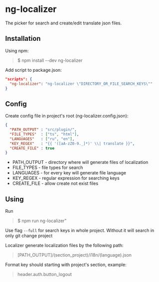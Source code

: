 # ng-localizer

The picker for search and create/edit translate json files. 

## Installation
Using npm:
> $ npm install --dev ng-localizer

Add script to package.json:
```json
"scripts": {
  "ng-localizer": "ng-localizer \"DIRECTORY_OR_FILE_SEARCH_KEYS\""
}
```

## Config
Create config file in project's root (ng-localizer.config.json):
```json
{
  "PATH_OUTPUT" : "src/plugin/",
  "FILE_TYPES"  : ["ts", "html"],
  "LANGUAGES"   : ["ru", "en"],
  "KEY_REGEX"   : "{{ '([aA-zZ0-9._]*)' \\| translate }}",
  "CREATE_FILE" : true
}
```
* PATH_OUTPUT - directory where will generate files of localization
* FILE_TYPES - file types for search
* LANGUAGES - for every key will generate file language
* KEY_REGEX - regular expression for searching keys
* CREATE_FILE - allow create not exist files

## Using

Run
> $ npm run ng-localizer"

Use flag ```--full``` for search keys in whole project. Without it will search in only git change project

Localizer generate localization files by the following path:
> [PATH_OUTPUT]/(section_project)/i18n/(language).json

Format key should starting with project's section, example:
> header.auth.button_logout
